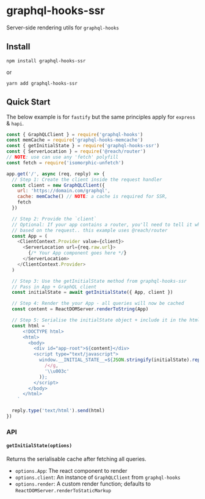 # graphql-hooks-ssr

Server-side rendering utils for `graphql-hooks`

## Install

`npm install graphql-hooks-ssr`

or

`yarn add graphql-hooks-ssr`

## Quick Start

The below example is for `fastify` but the same principles apply for `express` & `hapi`.

```js
const { GraphQLClient } = require('graphql-hooks')
const memCache = require('graphql-hooks-memcache')
const { getInitialState } = require('graphql-hooks-ssr')
const { ServerLocation } = require('@reach/router')
// NOTE: use can use any 'fetch' polyfill
const fetch = require('isomorphic-unfetch')

app.get('/', async (req, reply) => {
  // Step 1: Create the client inside the request handler
  const client = new GraphQLClient({
    url: 'https://domain.com/graphql',
    cache: memCache() // NOTE: a cache is required for SSR,
    fetch
  })

  // Step 2: Provide the `client`
  // Optional: If your app contains a router, you'll need to tell it which route the user is on
  // based on the request.. this example uses @reach/router
  const App = (
    <ClientContext.Provider value={client}>
      <ServerLocation url={req.raw.url}>
        {/* Your App component goes here */}
      </ServerLocation>
    </ClientContext.Provider>
  )

  // Step 3: Use the getInitialState method from graphql-hooks-ssr
  // Pass in App + GraphQL client
  const initialState = await getInitialState({ App, client })

  // Step 4: Render the your App - all queries will now be cached
  const content = ReactDOMServer.renderToString(App)

  // Step 5: Serialise the initialState object + include it in the html payload
  const html = `
      <!DOCTYPE html>
      <html>
        <body>
          <div id="app-root">${content}</div>
          <script type="text/javascript">
            window.__INITIAL_STATE__=${JSON.stringify(initialState).replace(
              /</g,
              '\\u003c'
            )};
          </script>
        </body>
      </html>
    `

  reply.type('text/html').send(html)
})
```

### API

#### `getInitialState(options)`

Returns the serialisable cache after fetching all queries.

- `options.App`: The react component to render
- `options.client`: An instance of `GraphQLClient` from `graphql-hooks`
- `options.render`: A custom render function; defaults to `ReactDOMServer.renderToStaticMarkup`
